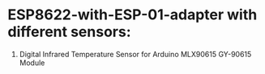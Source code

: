 # ESP8622-with-ESP-01-adapter with different sensors:

1) Digital Infrared Temperature Sensor for Arduino MLX90615 GY-90615 Module
